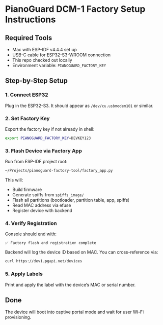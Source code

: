 # PianoGuard DCM-1 Factory Setup Instructions

## Required Tools

- Mac with ESP-IDF v4.4.4 set up
- USB-C cable for ESP32-S3-WROOM connection
- This repo checked out locally
- Environment variable: `PIANOGUARD_FACTORY_KEY`

## Step-by-Step Setup

### 1. Connect ESP32

Plug in the ESP32-S3. It should appear as `/dev/cu.usbmodem101` or similar.

### 2. Set Factory Key

Export the factory key if not already in shell:

```bash
export PIANOGUARD_FACTORY_KEY=DEVKEY123
```

### 3. Flash Device via Factory App

Run from ESP-IDF project root:

```bash
~/Projects/pianoguard-factory-tool/factory_app.py
```

This will:
- Build firmware
- Generate spiffs from `spiffs_image/`
- Flash all partitions (bootloader, partition table, app, spiffs)
- Read MAC address via efuse
- Register device with backend

### 4. Verify Registration

Console should end with:

```
✅ Factory flash and registration complete
```

Backend will log the device ID based on MAC. You can cross-reference via:

```bash
curl https://dev1.pgapi.net/devices
```

### 5. Apply Labels

Print and apply the label with the device’s MAC or serial number.

## Done

The device will boot into captive portal mode and wait for user Wi-Fi provisioning.

